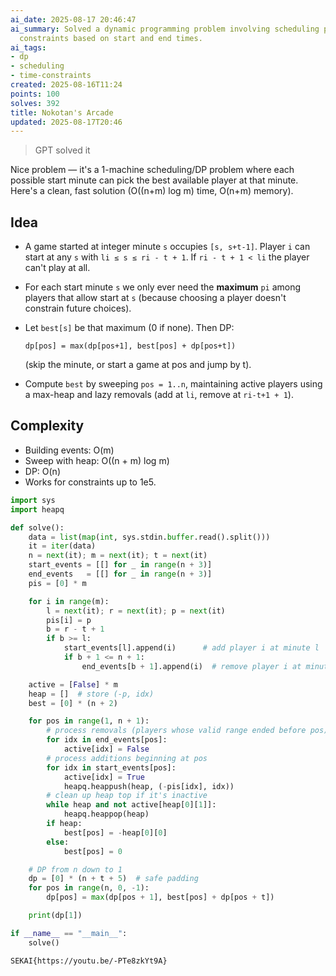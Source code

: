 ```yaml
---
ai_date: 2025-08-17 20:46:47
ai_summary: Solved a dynamic programming problem involving scheduling players with
  constraints based on start and end times.
ai_tags:
- dp
- scheduling
- time-constraints
created: 2025-08-16T11:24
points: 100
solves: 392
title: Nokotan's Arcade
updated: 2025-08-17T20:46
---
```


> GPT solved it

Nice problem — it's a 1-machine scheduling/DP problem where each possible start minute can pick the best available player at that minute.
Here's a clean, fast solution (O((n+m) log m) time, O(n+m) memory).

## Idea

- A game started at integer minute `s` occupies `[s, s+t-1]`. Player `i` can start at any `s` with `li ≤ s ≤ ri - t + 1`. If `ri - t + 1 < li` the player can't play at all.
- For each start minute `s` we only ever need the **maximum** `pi` among players that allow start at `s` (because choosing a player doesn't constrain future choices).
- Let `best[s]` be that maximum (0 if none). Then DP:

  ```
  dp[pos] = max(dp[pos+1], best[pos] + dp[pos+t])
  ```

  (skip the minute, or start a game at pos and jump by t).

- Compute `best` by sweeping `pos = 1..n`, maintaining active players using a max-heap and lazy removals (add at `li`, remove at `ri-t+1 + 1`).

## Complexity

- Building events: O(m)
- Sweep with heap: O((n + m) log m)
- DP: O(n)
- Works for constraints up to 1e5.

```python
import sys
import heapq

def solve():
    data = list(map(int, sys.stdin.buffer.read().split()))
    it = iter(data)
    n = next(it); m = next(it); t = next(it)
    start_events = [[] for _ in range(n + 3)]
    end_events   = [[] for _ in range(n + 3)]
    pis = [0] * m

    for i in range(m):
        l = next(it); r = next(it); p = next(it)
        pis[i] = p
        b = r - t + 1
        if b >= l:
            start_events[l].append(i)      # add player i at minute l
            if b + 1 <= n + 1:
                end_events[b + 1].append(i)  # remove player i at minute b+1

    active = [False] * m
    heap = []  # store (-p, idx)
    best = [0] * (n + 2)

    for pos in range(1, n + 1):
        # process removals (players whose valid range ended before pos)
        for idx in end_events[pos]:
            active[idx] = False
        # process additions beginning at pos
        for idx in start_events[pos]:
            active[idx] = True
            heapq.heappush(heap, (-pis[idx], idx))
        # clean up heap top if it's inactive
        while heap and not active[heap[0][1]]:
            heapq.heappop(heap)
        if heap:
            best[pos] = -heap[0][0]
        else:
            best[pos] = 0

    # DP from n down to 1
    dp = [0] * (n + t + 5)  # safe padding
    for pos in range(n, 0, -1):
        dp[pos] = max(dp[pos + 1], best[pos] + dp[pos + t])

    print(dp[1])

if __name__ == "__main__":
    solve()
```

```flag
SEKAI{https://youtu.be/-PTe8zkYt9A}
```